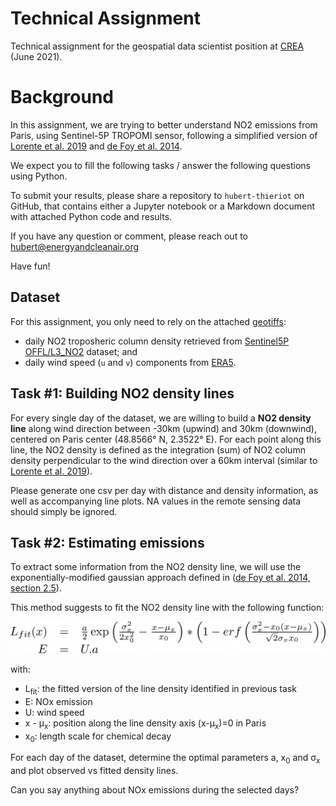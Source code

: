 # Technical Assignment

Technical assignment for the geospatial data scientist position at [CREA](https://energyandcleanair.org) (June 2021).

# Background

In this assignment, we are trying to better understand NO2 emissions from Paris, using Sentinel-5P TROPOMI sensor, following a simplified version of [Lorente et al. 2019](http://www.nature.com/articles/s41598-019-56428-5) and [de Foy et al. 2014](http://acmg.seas.harvard.edu/publications/aqast/articles/defoy_et_al_2014_ae.pdf).

We expect you to fill the following tasks / answer the following questions using Python.

To submit your results, please share a repository to `hubert-thieriot` on GitHub, that contains either a Jupyter notebook or a Markdown document with attached Python code and results.

If you have any question or comment, please reach out to [hubert@energyandcleanair.org](mailto:hubert@energyandcleanair.org)

Have fun!

## Dataset

For this assignment, you only need to rely on the attached [geotiffs](data/):

- daily NO2 troposheric column density retrieved from [Sentinel5P OFFL/L3_NO2](https://developers.google.com/earth-engine/datasets/catalog/COPERNICUS_S5P_OFFL_L3_NO2) dataset; and
- daily wind speed (`u` and `v`) components from [ERA5](https://developers.google.com/earth-engine/datasets/catalog/ECMWF_ERA5_DAILY).


## Task #1: Building NO2 density lines
For every single day of the dataset, we are willing to build a **NO2 density line** along wind direction between -30km (upwind) and 30km (downwind), centered on Paris center (48.8566° N, 2.3522° E). For each point along this line, the NO2 density is defined as the integration (sum) of NO2 column density perpendicular to the wind direction over a 60km interval (similar to [Lorente et al. 2019](http://www.nature.com/articles/s41598-019-56428-5)).

Please generate one csv per day with distance and density information, as well as accompanying line plots. NA values in the remote sensing data should simply be ignored.

## Task #2: Estimating emissions
To extract some information from the NO2 density line, we will use the exponentially-modified gaussian approach defined in ([de Foy et al. 2014, section 2.5](http://acmg.seas.harvard.edu/publications/aqast/articles/defoy_et_al_2014_ae.pdf)).

This method suggests to fit the NO2 density line with the following function:

![equation](equation.png)

with:

- L<sub>fit</sub>: the fitted version of the line density identified in previous task
- E: NOx emission
- U: wind speed
- x - µ<sub>x</sub>: position along the line density axis (x-µ<sub>x</sub>)=0 in Paris
- x<sub>0</sub>: length scale for chemical decay

For each day of the dataset, determine the optimal parameters a, x<sub>0</sub> and σ<sub>x</sub> and plot observed vs fitted density lines.

Can you say anything about NOx emissions during the selected days?